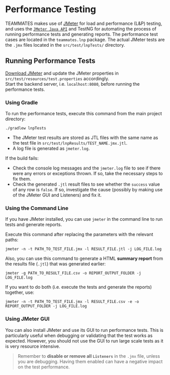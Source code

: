 # Performance Testing

TEAMMATES makes use of [JMeter](https://jmeter.apache.org/) for load and performance (L&P) testing, and uses the [`JMeter Java API`](https://jmeter.apache.org/api/index.html) and TestNG for automating the process of running performance tests and generating reports.
The performance test cases are located in the `teammates.lnp` package. The actual JMeter tests are the `.jmx` files located in the `src/test/lnpTests/` directory.

## Running Performance Tests

[Download JMeter](https://jmeter.apache.org/download_jmeter.cgi) and update the JMeter properties in `src/test/resources/test.properties` accordingly.  
Start the backend server, i.e. `localhost:8080`, before running the performance tests.

### Using Gradle

To run the performance tests, execute this command from the main project directory:
```
./gradlew lnpTests
```

- The JMeter test results are stored as JTL files with the same name as the test file in `src/test/lnpResults/TEST_NAME.jmx.jtl`. 
- A log file is generated as `jmeter.log`.

If the build fails:
- Check the console log messages and the `jmeter.log` file to see if there were any errors or exceptions thrown. If so, take the necessary steps to fix them.
- Check the generated `.jtl` result files to see whether the `success` value of any row is `false`. If so, investigate the cause (possibly by making use of the JMeter GUI and Listeners) and fix it.

### Using the Command Line

If you have JMeter installed, you can use `jmeter` in the command line to run tests and generate reports.

Execute this command after replacing the parameters with the relevant paths:
```
jmeter -n -t PATH_TO_TEST_FILE.jmx -l RESULT_FILE.jtl -j LOG_FILE.log
```

Also, you can use this command to generate a HTML **summary report** from the results file (`.jtl`) that was generated earlier:
```
jmeter -g PATH_TO_RESULT_FILE.csv -o REPORT_OUTPUT_FOLDER -j LOG_FILE.log
```

If you want to do both (i.e. execute the tests and generate the reports) together, use:
```
jmeter -n -t PATH_TO_TEST_FILE.jmx -l RESULT_FILE.csv -e -o REPORT_OUTPUT_FOLDER -j LOG_FILE.log
```

### Using JMeter GUI

You can also install JMeter and use its GUI to run performance tests. This is particularly useful when debugging or validating that the test works as expected.
However, you should not use the GUI to run large scale tests as it is very resource intensive.

> Remember to **disable or remove all `Listeners`** in the `.jmx` file, unless you are debugging. Having them enabled can have a negative impact on the test performance.

